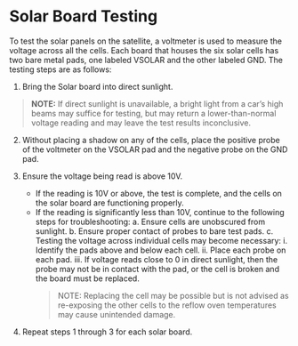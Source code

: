 # Solar Board Testing

To test the solar panels on the satellite, a voltmeter is used to measure the voltage across all the cells. Each board that houses the six solar cells has two bare metal pads, one labeled VSOLAR and the other labeled GND. The testing steps are as follows:

1. Bring the Solar board into direct sunlight.
>**NOTE:** If direct sunlight is unavailable, a bright light from a car’s high beams may suffice for testing, but may return a lower-than-normal voltage reading and may leave the test results inconclusive.

2. Without placing a shadow on any of the cells, place the positive probe of the voltmeter on the VSOLAR pad and the negative probe on the GND pad.

3. Ensure the voltage being read is above 10V.
    - If the reading is 10V or above, the test is complete, and the cells on the solar board are functioning properly.
    - If the reading is significantly less than 10V, continue to the following steps for troubleshooting:
        a. Ensure cells are unobscured from sunlight.
        b. Ensure proper contact of probes to bare test pads.
        c. Testing the voltage across individual cells may become necessary:
            i. Identify the pads above and below each cell.
            ii. Place each probe on each pad.
            iii. If voltage reads close to 0 in direct sunlight, then the probe may not be in contact with the pad, or the cell is broken and the board must be replaced. 
        > NOTE: Replacing the cell may be possible but is not advised as re-exposing the other cells to the reflow oven temperatures may cause unintended damage.

4. Repeat steps 1 through 3 for each solar board.
